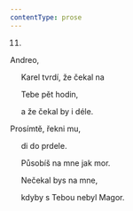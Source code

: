```yaml
---
contentType: prose
---
```


<section>

11.

Andreo,

     Karel tvrdí, že čekal na

     Tebe pět hodin,

     a že čekal by i déle.

Prosímtě, řekni mu,

     di do prdele.

     Působíš na mne jak mor.

     Nečekal bys na mne,

     kdyby s Tebou nebyl Magor.

</section>
